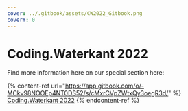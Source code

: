 ```yaml
---
cover: ../.gitbook/assets/CW2022_Gitbook.png
coverY: 0
---
```


# Coding.Waterkant 2022

Find more information here on our special section here:&#x20;

{% content-ref url="https://app.gitbook.com/o/-MCkv98NOOEp4NT0DS52/s/cMxrCVpZWtxQy3oegR3d/" %}
[Coding.Waterkant 2022](https://app.gitbook.com/o/-MCkv98NOOEp4NT0DS52/s/cMxrCVpZWtxQy3oegR3d/)
{% endcontent-ref %}

